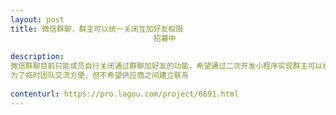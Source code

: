 ```yaml
---                
layout: post       
title: 微信群聊，群主可以统一关闭互加好友权限
                                招募中
           
description: 
微信群聊目前只能成员自行关闭通过群聊加好友的功能，希望通过二次开发小程序实现群主可以统一关闭互加好友的权限。
为了临时团队交流方便，但不希望供应商之间建立联系
     
contenturl: https://pro.lagou.com/project/6691.html      
---                 
```

